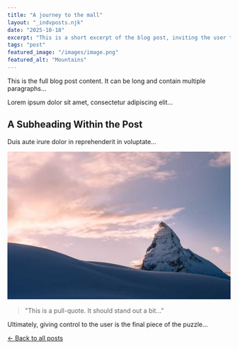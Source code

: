 ```yaml
---
title: "A journey to the mall"
layout: "_indvposts.njk"
date: "2025-10-18"
excerpt: "This is a short excerpt of the blog post, inviting the user to click and read more about the 'Digital Zen Garden' concept..."
tags: "post"
featured_image: "/images/image.png"
featured_alt: "Mountains"
---
```

This is the full blog post content. It can be long and contain multiple
paragraphs...

Lorem ipsum dolor sit amet, consectetur adipiscing elit...

## A Subheading Within the Post

Duis aute irure dolor in reprehenderit in voluptate...

![A pink mountain](/images/image.png)

> "This is a pull-quote. It should stand out a bit..."

Ultimately, giving control to the user is the final piece of the puzzle...

<p><a href="/">&larr; Back to all posts</a></p>